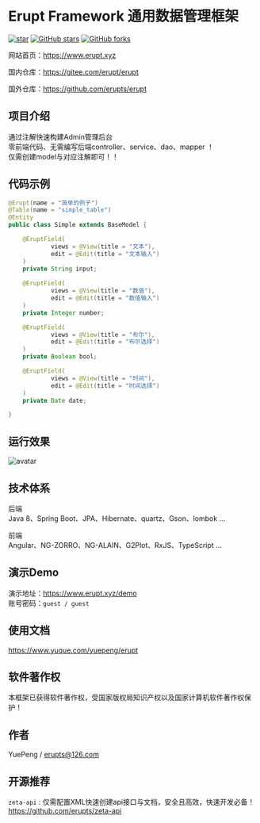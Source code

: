 # Erupt Framework 通用数据管理框架

[![star](https://gitee.com/erupt/erupt-site/badge/star.svg?theme=dark)](https://gitee.com/erupt/erupt)
[![GitHub stars](https://img.shields.io/github/stars/erupts/erupt?style=social)](https://github.com/erupts/erupt)
[![GitHub forks](https://img.shields.io/github/forks/erupts/erupt?style=social)](https://github.com/erupts/erupt)

网站首页：https://www.erupt.xyz

国内仓库：https://gitee.com/erupt/erupt

国外仓库：https://github.com/erupts/erupt

## 项目介绍
通过注解快速构建Admin管理后台  
零前端代码、无需编写后端controller、service、dao、mapper ！    
仅需创建model与对应注解即可！！

## 代码示例
``` java
@Erupt(name = "简单的例子")
@Table(name = "simple_table")
@Entity
public class Simple extends BaseModel {

    @EruptField(
            views = @View(title = "文本"),
            edit = @Edit(title = "文本输入")
    )
    private String input;
    
    @EruptField(
            views = @View(title = "数值"),
            edit = @Edit(title = "数值输入")
    )
    private Integer number;

    @EruptField(
            views = @View(title = "布尔"),
            edit = @Edit(title = "布尔选择")
    )
    private Boolean bool;

    @EruptField(
            views = @View(title = "时间"),
            edit = @Edit(title = "时间选择")
    )
    private Date date;

}
```
## 运行效果
![avatar](https://cdn.nlark.com/yuque/0/2020/gif/117735/1599711030466-c546dd4e-a167-4c12-b00e-00bfbf962c73.gif)

## 技术体系
后端  
Java 8、Spring Boot、JPA、Hibernate、quartz、Gson、lombok ...

前端  
Angular、NG-ZORRO、NG-ALAIN、G2Plot、RxJS、TypeScript ...

## 演示Demo 
演示地址：https://www.erupt.xyz/demo  
账号密码：`guest / guest`

## 使用文档
https://www.yuque.com/yuepeng/erupt

## 软件著作权
本框架已获得软件著作权，受国家版权局知识产权以及国家计算机软件著作权保护！

## 作者 
YuePeng / erupts@126.com

## 开源推荐
`zeta-api` : 仅需配置XML快速创建api接口与文档，安全且高效，快速开发必备！ https://github.com/erupts/zeta-api

